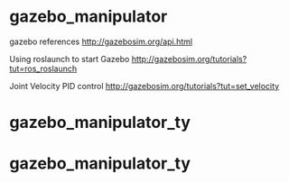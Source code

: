 # gazebo_manipulator

gazebo references
http://gazebosim.org/api.html

Using roslaunch to start Gazebo
http://gazebosim.org/tutorials?tut=ros_roslaunch


Joint Velocity PID control
http://gazebosim.org/tutorials?tut=set_velocity

# gazebo_manipulator_ty
# gazebo_manipulator_ty
